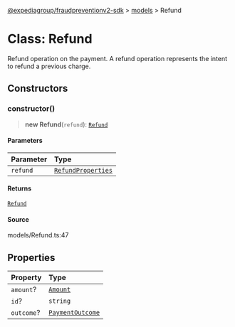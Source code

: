 [@expediagroup/fraudpreventionv2-sdk](../../index.md) > [models](../index.md) > Refund

# Class: Refund

Refund operation on the payment. A refund operation represents the intent to refund a previous charge.

## Constructors

### constructor()

> **new Refund**(`refund`): [`Refund`](class.Refund.md)

#### Parameters

| Parameter | Type                                                              |
| :-------- | :---------------------------------------------------------------- |
| `refund`  | [`RefundProperties`](../interfaces/interface.RefundProperties.md) |

#### Returns

[`Refund`](class.Refund.md)

#### Source

models/Refund.ts:47

## Properties

| Property   | Type                                        |
| :--------- | :------------------------------------------ |
| `amount`?  | [`Amount`](class.Amount.md)                 |
| `id`?      | `string`                                    |
| `outcome`? | [`PaymentOutcome`](class.PaymentOutcome.md) |
